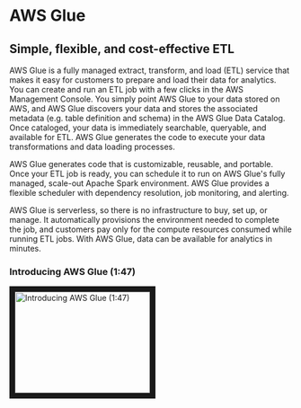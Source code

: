 # AWS Glue
## Simple, flexible, and cost-effective ETL

AWS Glue is a fully managed extract, transform, and load (ETL) service that makes it easy for customers to prepare and load their data for analytics. You can create and run an ETL job with a few clicks in the AWS Management Console. You simply point AWS Glue to your data stored on AWS, and AWS Glue discovers your data and stores the associated metadata (e.g. table definition and schema) in the AWS Glue Data Catalog. Once cataloged, your data is immediately searchable, queryable, and available for ETL. AWS Glue generates the code to execute your data transformations and data loading processes.

AWS Glue generates code that is customizable, reusable, and portable. Once your ETL job is ready, you can schedule it to run on AWS Glue's fully managed, scale-out Apache Spark environment. AWS Glue provides a flexible scheduler with dependency resolution, job monitoring, and alerting.

AWS Glue is serverless, so there is no infrastructure to buy, set up, or manage. It automatically provisions the environment needed to complete the job, and customers pay only for the compute resources consumed while running ETL jobs. With AWS Glue, data can be available for analytics in minutes.

### Introducing AWS Glue (1:47)
<a href="http://www.youtube.com/watch?feature=player_embedded&v=qO4Z1k2dLrw" target="_blank"><img src="http://img.youtube.com/vi/qO4Z1k2dLrw/0.jpg" alt="Introducing AWS Glue (1:47)" width="240" height="180" border="10" /></a>
